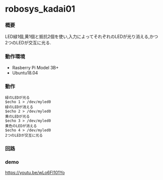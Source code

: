 # robosys_kadai01

### 概要
LED緑1個,黄1個と抵抗2個を使い,入力によってそれぞれのLEDが光り消える,かつ2つのLEDが交互に光る.

### 動作環境
- Rasberry Pi Model 3B+
- Ubuntu18.04

### 動作

```$echo 0 > /dev/myled0
緑のLEDが光る
$echo 1 > /dev/myled0       
緑のLEDが消える
$echo 2 > /dev/myled0       
黄のLEDが光る
$echo 3 > /dev/myled0       
黄色のLEDが消える
$echo 4 > /dev/myled0       
2つのLEDが交互に光る
```
### 回路


### demo
https://youtu.be/wLo6FI101Yo
